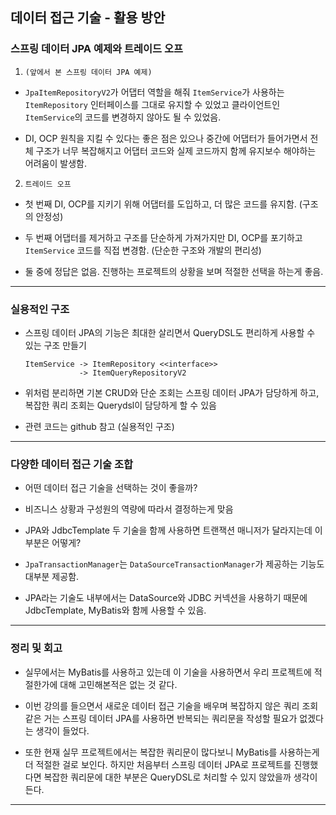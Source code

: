 ## 데이터 접근 기술 - 활용 방안

### 스프링 데이터 JPA 예제와 트레이드 오프

1. `(앞에서 본 스프링 데이터 JPA 예제)`

- `JpaItemRepositoryV2`가 어댑터 역할을 해줘 `ItemService`가 사용하는 `ItemRepository` 인터페이스를 그대로 유지할 수 있었고 클라이언트인 `ItemService`의 코드를 변경하지 않아도 될 수 있었음.

- DI, OCP 원칙을 지킬 수 있다는 좋은 점은 있으나 중간에 어댑터가 들어가면서 전체 구조가 너무 복잡해지고 어댑터 코드와 실제 코드까지 함께 유지보수 해야하는 어려움이 발생함.

2. `트레이드 오프`

- 첫 번째 DI, OCP를 지키기 위해 어댑터를 도입하고, 더 많은 코드를 유지함. (구조의 안정성)

- 두 번째 어댑터를 제거하고 구조를 단순하게 가져가지만 DI, OCP를 포기하고 `ItemService` 코드를 직접 변경함. (단순한 구조와 개발의 편리성)

- 둘 중에 정답은 없음. 진행하는 프로젝트의 상황을 보며 적절한 선택을 하는게 좋음.

---

### 실용적인 구조

- 스프링 데이터 JPA의 기능은 최대한 살리면서 QueryDSL도 편리하게 사용할 수 있는 구조 만들기

    ```
    ItemService -> ItemRepository <<interface>>
                -> ItemQueryRepositoryV2
    ```

- 위처럼 분리하면 기본 CRUD와 단순 조회는 스프링 데이터 JPA가 담당하게 하고, 복잡한 쿼리 조회는 Querydsl이 담당하게 할 수 있음

- 관련 코드는 github 참고 (실용적인 구조)

---

### 다양한 데이터 접근 기술 조합

- 어떤 데이터 접근 기술을 선택하는 것이 좋을까?

- 비즈니스 상황과 구성원의 역량에 따라서 결정하는게 맞음

- JPA와 JdbcTemplate 두 기술을 함께 사용하면 트랜잭션 매니저가 달라지는데 이 부분은 어떻게?

- `JpaTransactionManager`는 `DataSourceTransactionManager`가 제공하는 기능도 대부분 제공함.

- JPA라는 기술도 내부에서는 DataSource와 JDBC 커넥션을 사용하기 때문에 JdbcTemplate, MyBatis와 함께 사용할 수 있음.

---

### 정리 및 회고

- 실무에서는 MyBatis를 사용하고 있는데 이 기술을 사용하면서 우리 프로젝트에 적절한가에 대해 고민해본적은 없는 것 같다.

- 이번 강의를 들으면서 새로운 데이터 접근 기술을 배우며 복잡하지 않은 쿼리 조회 같은 거는 스프링 데이터 JPA를 사용하면 반복되는 쿼리문을 작성할 필요가 없겠다는 생각이 들었다.

- 또한 현재 실무 프로젝트에서는 복잡한 쿼리문이 많다보니 MyBatis를 사용하는게 더 적절한 걸로 보인다. 하지만 처음부터 스프링 데이터 JPA로 프로젝트를 진행했다면 복잡한 쿼리문에 대한 부분은 QueryDSL로 처리할 수 있지 않았을까 생각이 든다.

---